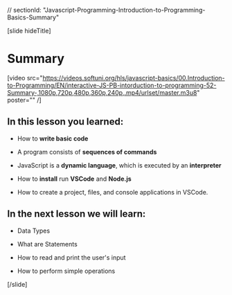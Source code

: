 // sectionId: "Javascript-Programming-Introduction-to-Programming-Basics-Summary"

[slide hideTitle]
# Summary

[video src="https://videos.softuni.org/hls/javascript-basics/00.Introduction-to-Programming/EN/interactive-JS-PB-intorduction-to-programming-52-Summary-,1080p,720p,480p,360p,240p,.mp4/urlset/master.m3u8" poster="" /]

## In this lesson you learned:

- How to **write basic code**

- A program consists of **sequences of commands**

- JavaScript is a **dynamic language**, which is executed by an **interpreter** 

- How to **install** run **VSCode** and **Node.js** 

- How to create a project, files, and console applications in VSCode.

## In the next lesson we will learn:

- Data Types

- What are Statements

- How to read and print the user's input

- How to perform simple operations

[/slide]
